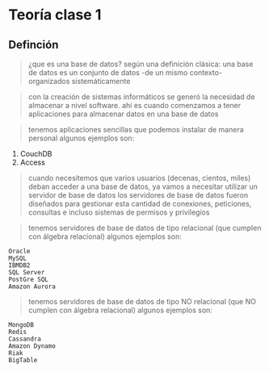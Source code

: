 # Teoría clase 1
## Definción

> ¿que es una base de datos?
> según una definición clásica: una base de datos es un conjunto de datos -de un mismo contexto- organizados sistemáticamente

> con la creación de sistemas informáticos se generó la necesidad de almacenar a nivel software.
> ahí es cuando comenzamos a tener aplicaciones para almacenar datos en una base de datos

> tenemos aplicaciones sencillas que podemos instalar de manera personal
> algunos ejemplos son: 

1. CouchDB
2. Access

> cuando necesitemos que varios usuarios (decenas, cientos, miles) deban acceder a una base de datos, ya vamos a necesitar utilizar un servidor de base de datos
> los servidores de base de datos fueron diseñados para gestionar esta cantidad de conexiones, peticiones, consultas e incluso sistemas de permisos y privilegios

> tenemos servidores de base de datos de tipo relacional (que cumplen con álgebra relacional)
> algunos ejemplos son: 

    Oracle  
    MySQL  
    IBMDB2  
    SQL Server  
    PostGre SQL  
    Amazon Aurora  

> tenemos servidores de base de datos de tipo NO relacional (que NO cumplen con álgebra relacional)
> algunos ejemplos son: 

    MongoDB   
    Redis   
    Cassandra   
    Amazon Dynamo    
    Riak    
    BigTable  

